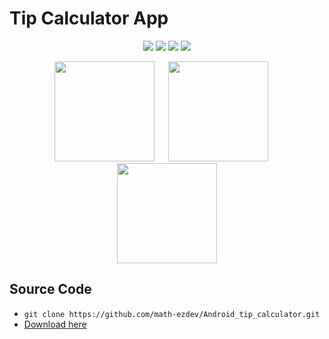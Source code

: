 # Tip Calculator App

<p align="center">
  <img  src="https://img.shields.io/badge/Android-3DDC84?style=for-the-badge&logo=android&logoColor=white">
  <img  src="https://img.shields.io/badge/Kotlin-0095D5?&style=for-the-badge&logo=kotlin&logoColor=white">
  <img  src="https://img.shields.io/badge/material%20design-757575?style=for-the-badge&logo=material%20design&logoColor=white">
  <img  src="https://img.shields.io/badge/jetpackcompose-4285F4?style=for-the-badge&logo=jetpackcompose&logoColor=white">
</p>

<p align="center">
  <img width="160" src="https://github.com/math-ezdev/Android_tip_calculator/assets/97508647/cb93550c-b4ed-4263-b038-823c2f891039">
  &emsp;
  <img  width="160"  src="https://github.com/math-ezdev/Android_tip_calculator/assets/97508647/88f7f9f5-8744-4643-ae10-db143a2a9c5a">
  &emsp;
  <img width="160"  src="https://github.com/math-ezdev/Android_tip_calculator/assets/97508647/44ea33b6-2640-4386-8a7d-6d3985085dbb">
</p>

## Source Code
- `git clone https://github.com/math-ezdev/Android_tip_calculator.git`
- [Download here](https://github.com/math-ezdev/Android_tip_calculator/archive/refs/heads/main.zip)
